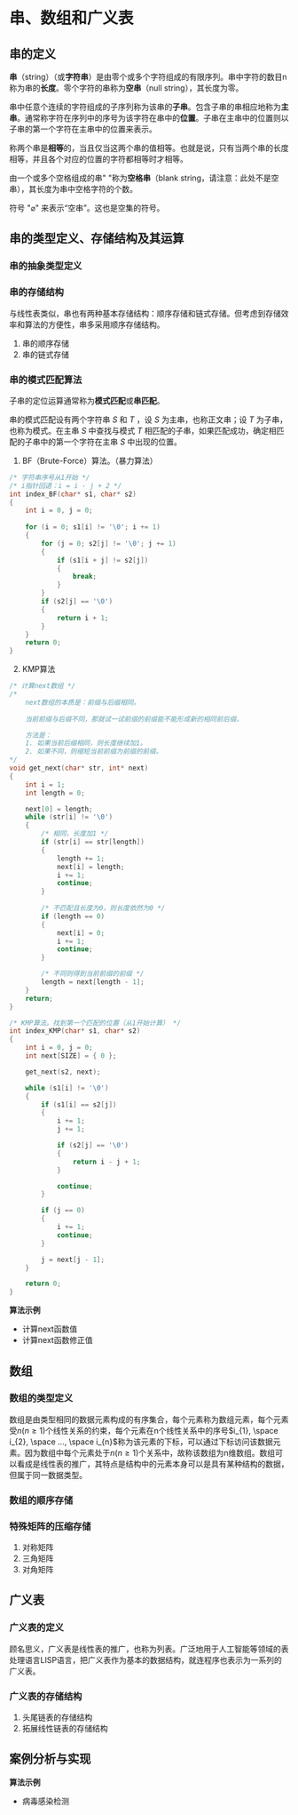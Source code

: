 # 串、数组和广义表

## 串的定义

**串**（string）（或**字符串**）是由零个或多个字符组成的有限序列。串中字符的数目n称为串的**长度**。零个字符的串称为**空串**（null string），其长度为零。

串中任意个连续的字符组成的子序列称为该串的**子串**。包含子串的串相应地称为**主串**。通常称字符在序列中的序号为该字符在串中的**位置**。子串在主串中的位置则以子串的第一个字符在主串中的位置来表示。

称两个串是**相等**的，当且仅当这两个串的值相等。也就是说，只有当两个串的长度相等，并且各个对应的位置的字符都相等时才相等。

由一个或多个空格组成的串" "称为**空格串**（blank string，请注意：此处不是空串），其长度为串中空格字符的个数。

符号 "$\varnothing$" 来表示“空串”。这也是空集的符号。

## 串的类型定义、存储结构及其运算

### 串的抽象类型定义

### 串的存储结构

与线性表类似，串也有两种基本存储结构：顺序存储和链式存储。但考虑到存储效率和算法的方便性，串多采用顺序存储结构。

1. 串的顺序存储
2. 串的链式存储

### 串的模式匹配算法

子串的定位运算通常称为**模式匹配**或**串匹配**。

串的模式匹配设有两个字符串 $S$ 和 $T$ ，设 $S$ 为主串，也称正文串；设 $T$ 为子串，也称为模式。在主串 $S$ 中查找与模式 $T$ 相匹配的子串，如果匹配成功，确定相匹配的子串中的第一个字符在主串 $S$ 中出现的位置。

1. BF（Brute-Force）算法。（暴力算法）
```c
/* 字符串序号从1开始 */
/* i指针回退：i = i - j + 2 */
int index_BF(char* s1, char* s2)
{
    int i = 0, j = 0;
    
    for (i = 0; s1[i] != '\0'; i += 1)
    {
        for (j = 0; s2[j] != '\0'; j += 1)
        {
            if (s1[i + j] != s2[j])
            {
                break;
            }
        }
        if (s2[j] == '\0')
        {
            return i + 1;
        }
    }
    return 0;
}
```

2. KMP算法
```c
/* 计算next数组 */
/*
    next数组的本质是：前缀与后缀相同。
    
    当前前缀与后缀不同，那就试一试前缀的前缀能不能形成新的相同前后缀。

    方法是：
    1. 如果当前后缀相同，则长度继续加1。
    2. 如果不同，则缩短当前前缀为前缀的前缀。
*/
void get_next(char* str, int* next)
{
    int i = 1;
    int length = 0;

    next[0] = length;
    while (str[i] != '\0')
    {
        /* 相同，长度加1 */
        if (str[i] == str[length])
        {
            length += 1;
            next[i] = length;
            i += 1;
            continue;
        }
        
        /* 不匹配且长度为0，则长度依然为0 */
        if (length == 0)
        {
            next[i] = 0;
            i += 1;
            continue;
        }

        /* 不同则得到当前前缀的前缀 */
        length = next[length - 1];
    }
    return;
}

/* KMP算法。找到第一个匹配的位置（从1开始计算） */
int index_KMP(char* s1, char* s2)
{
    int i = 0, j = 0;
    int next[SIZE] = { 0 };

    get_next(s2, next);

    while (s1[i] != '\0')
    {
        if (s1[i] == s2[j])
        {
            i += 1;
            j += 1;

            if (s2[j] == '\0')
            {
                return i - j + 1;
            }

            continue;
        }

        if (j == 0)
        {
            i += 1;
            continue;
        }

        j = next[j - 1];
    }

    return 0;
}
```

**算法示例**

- 计算next函数值
- 计算next函数修正值

## 数组

### 数组的类型定义

数组是由类型相同的数据元素构成的有序集合，每个元素称为数组元素，每个元素受$n(n\ge1)$个线性关系的约束，每个元素在n个线性关系中的序号$i_{1}, \space i_{2}, \space ..., \space i_{n}$称为该元素的下标，可以通过下标访问该数据元素。因为数组中每个元素处于$n(n\ge1)$个关系中，故称该数组为n维数组。数组可以看成是线性表的推广，其特点是结构中的元素本身可以是具有某种结构的数据，但属于同一数据类型。

### 数组的顺序存储

### 特殊矩阵的压缩存储

1. 对称矩阵
2. 三角矩阵
3. 对角矩阵

## 广义表

### 广义表的定义

顾名思义，广义表是线性表的推广，也称为列表。广泛地用于人工智能等领域的表处理语言LISP语言，把广义表作为基本的数据结构，就连程序也表示为一系列的广义表。

### 广义表的存储结构

1. 头尾链表的存储结构
2. 拓展线性链表的存储结构

## 案例分析与实现

**算法示例**

- 病毒感染检测